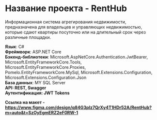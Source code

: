 <h1>Название проекта - RentHub</h1>

Информационная система агрегирования недвижимости, предназначена для владельцев и управляющих недвижимостью, которые сдают квартиры посуточно или на длительный срок через различные площадки.

<b>Язык</b>: C# <br>
<b>Фреймворк</b>: ASP.NET Core <br>
<b>Бэкенд-библиотеки</b>: Microsoft.AspNetCore.Authentication.JwtBearer,  Microsoft.EntityFrameworkCore.Tools, Microsoft.EntityFrameworkCore.Proxies, Pomelo.EntityFrameworkCore.MySql, Microsoft.Extensions.Configuration, Microsoft.Extensions.Configuration.Json <br>
<b>База данных</b>: MY SQL Server <br>
<b>API: REST, Swagger <br>
<b>Аутентификация</b>: JWT Tokens <br>

<b>Ссылка на макет</b> - https://www.figma.com/design/q84G3plz7QrXy4T1HDr52A/RentHub?m=auto&t=SzOyEgmERZ2eF0RW-1
